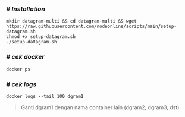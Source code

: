 ### # _Installation_
```
mkdir datagram-multi && cd datagram-multi && wget https://raw.githubusercontent.com/nodeonline/scripts/main/setup-datagram.sh
chmod +x setup-datagram.sh
./setup-datagram.sh
```


### # _cek docker_
```
docker ps
```

### # _cek logs_
```
docker logs --tail 100 dgram1
```
> Ganti dgram1 dengan nama container lain (dgram2, dgram3, dst)


